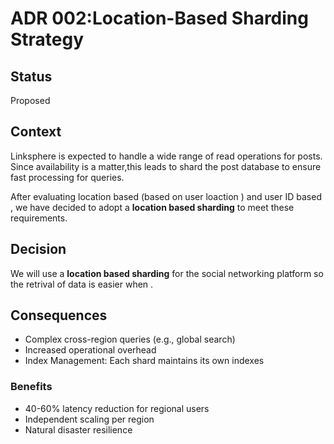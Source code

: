 # ADR 002:Location-Based Sharding Strategy

## Status

Proposed

## Context

Linksphere is expected to handle a wide range of read operations for posts. Since availability is a matter,this leads to shard the post database to ensure fast processing for queries.

After evaluating location based (based on user loaction ) and user ID based , we have decided to adopt a **location based sharding** to meet these requirements.

## Decision

We will use a **location based sharding** for the social networking platform so the retrival of data is easier when .

## Consequences

- Complex cross-region queries (e.g., global search)
- Increased operational overhead
- Index Management: Each shard maintains its own indexes

### Benefits

- 40-60% latency reduction for regional users
- Independent scaling per region
- Natural disaster resilience
